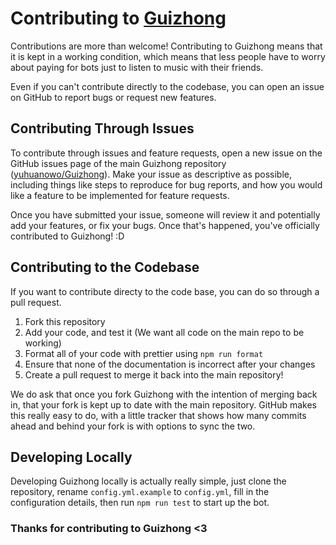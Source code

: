 # Contributing to [Guizhong](https://github.com/yuhuanowo/Guizhong)

Contributions are more than welcome! Contributing to Guizhong means that it is kept in a working condition, which means that less people have to worry about paying for bots just to listen to music with their friends.

Even if you can't contribute directly to the codebase, you can open an issue on GitHub to report bugs or request new features.

## Contributing Through Issues

To contribute through issues and feature requests, open a new issue on the GitHub issues page of the main Guizhong repository ([yuhuanowo/Guizhong](https://github.com/yuhuanowo/Guizhong)). Make your issue as descriptive as possible, including things like steps to reproduce for bug reports, and how you would like a feature to be implemented for feature requests.

Once you have submitted your issue, someone will review it and potentially add your features, or fix your bugs. Once that's happened, you've officially contributed to Guizhong! :D

## Contributing to the Codebase

If you want to contribute directy to the code base, you can do so through a pull request.

1. Fork this repository
2. Add your code, and test it (We want all code on the main repo to be working)
3. Format all of your code with prettier using `npm run format`
4. Ensure that none of the documentation is incorrect after your changes
5. Create a pull request to merge it back into the main repository!

We do ask that once you fork Guizhong with the intention of merging back in, that your fork is kept up to date with the main repository. GitHub makes this really easy to do, with a little tracker that shows how many commits ahead and behind your fork is with options to sync the two.

## Developing Locally

Developing Guizhong locally is actually really simple, just clone the repository, rename `config.yml.example` to `config.yml`, fill in the configuration details, then run `npm run test` to start up the bot.

### Thanks for contributing to Guizhong <3
